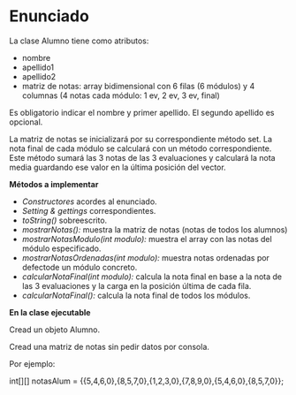 # Enunciado

La clase Alumno tiene como atributos: 

- nombre
- apellido1
- apellido2
- matriz de notas: array bidimensional con 6 filas (6 módulos) y 4 columnas (4 notas cada módulo: 1 ev, 2 ev, 3 ev, final)

Es obligatorio indicar el nombre y primer apellido. El segundo apellido es opcional.

La matriz de notas se inicializará por su correspondiente método set. La nota final de cada módulo se calculará con un método correspondiente. Este método sumará las 3 notas de las 3 evaluaciones y calculará la nota media guardando ese valor en la última posición del vector.

**Métodos a implementar**

- *Constructores* acordes al enunciado.
- *Setting & gettings* correspondientes.
- *toString()* sobreescrito.
- *mostrarNotas():* muestra la matriz de notas (notas de todos los alumnos)
- *mostrarNotasModulo(int modulo):* muestra el array con las notas del módulo especificado.
- *mostrarNotasOrdenadas(int modulo):* muestra notas ordenadas por defectode un módulo concreto.
- *calcularNotaFinal(int modulo):* calcula la nota final en base a la nota de las 3 evaluaciones y la carga en la posición última de cada fila.
- *calcularNotaFinal():* calcula la nota final de todos los módulos.

**En la clase ejecutable**

Cread un objeto Alumno.

Cread una matriz de notas sin pedir datos por consola. 

Por ejemplo:

int[][] notasAlum = {{5,4,6,0},{8,5,7,0},{1,2,3,0},{7,8,9,0},{5,4,6,0},{8,5,7,0}};



